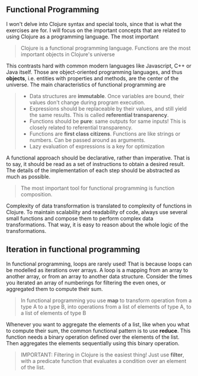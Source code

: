 ## Functional Programming

I won't delve into Clojure syntax and special tools, since that is
what the exercises are for. I will focus on the important concepts that
are related to using Clojure as a programming language. The most important

> Clojure is a functional programming language. Functions are the most important
> objects in Clojure's universe

This contrasts hard with common modern languages like Javascript, C++ or Java
itself. Those are object-oriented programming languages, and thus **objects**, i.e.
entities with properties and methods, are the center of the universe. The main
characteristics of functional programming are

> * Data structures are **immutable**. Once variables are bound, their values don't
>   change during program execution.
> * Expressions should be replaceable by their values, and still yield the same results.
>   This is called **referential transparency**.
> * Functions should be **pure**: same outputs for same inputs! This is closely related
>   to referential transparency.
> * Functions are **first class citizens**. Functions are like strings or numbers. Can be
>   passed around as arguments.
> * Lazy evaluation of expressions is a key for optimization

A functional approach should be declarative, rather than imperative. That is to say, it
should be read as a set of instructions to obtain a desired result. The details of the
implementation of each step should be abstracted as much as possible.

> The most important tool for functional programming is function composition.

Complexity of data transformation is translated to complexity of functions in Clojure.
To maintain scalability and readability of code, always use several small functions and
compose them to perform complex data transformations. That way, it is easy to reason about
the whole logic of the transformations.

## Iteration in functional programming

In functional programming, loops are rarely used! That is because loops can be modelled as
iterations over arrays. A loop is a mapping from an array to another array, or from an array
to another data structure. Consider the times you iterated an array of numberings for filtering
the even ones, or aggregated them to compute their sum.

> In functional programming you use **map** to transform operation from a type A to a type B, into
> operations from a list of elements of type A, to a list of elements of type B

Whenever you want to aggregate the elements of a list, like when you what to compute their sum, the
common functional pattern is to use **reduce**. This function needs a binary operation defined over
the elements of the list. Then aggregates the elements sequentially using this binary operation.

> IMPORTANT: Filtering in Clojure is the easiest thing! Just use **filter**, with a predicate
> function that evaluates a condition over an element of the list.

